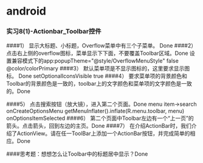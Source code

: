 # android
### 实习8(1)-Actionbar_Toolbar控件
####1）	显示大标题、小标题，Overflow菜单中有三个子菜单。 Done
####2）	点击右上侧的overflow图标，菜单显示下下面，不要覆盖Toolbar区域。Done
设置兼容模式下的app:popupTheme="@style/OverflowMenuStyle"
<item name="overlapAnchor">false</item>
<item name="android:colorBackground">@color/colorPrimary</item>
####3）	默认菜单项是不显示图标的，这里要求显示图标。 Done
setOptionalIconsVisible true
####4）	要求菜单项的背景颜色和Toolbar的背景颜色是一致的，toolbar上的文字颜色和菜单项的文字颜色是一致的。Done

####5）	点击搜索按钮（放大镜），进入第二个页面。Done
menu item->search
onCreateOptionsMenu getMenuInflater().inflate(R.menu.toolbar, menu)
onOptionsItemSelected
####6）	第二个页面中Toolbar左边有一个“上一页”的箭头。点击箭头，回到左边的主页。Done
####7）	在介绍ActionBar时，我们介绍了ActionView。请在任一ToolBar上添加一个ActionBar按钮，并完成简单的相应。Done

####思考题：想想怎么让Toolbar中的标题居中显示？Done
